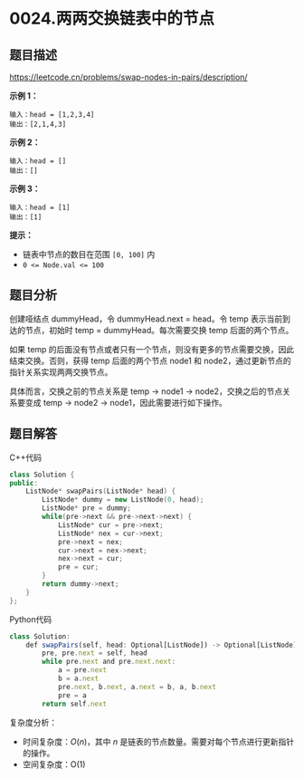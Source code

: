 # 0024.两两交换链表中的节点

## 题目描述 

https://leetcode.cn/problems/swap-nodes-in-pairs/description/

**示例 1：**

```
输入：head = [1,2,3,4]
输出：[2,1,4,3]
```

**示例 2：**

```
输入：head = []
输出：[]
```

**示例 3：**

```
输入：head = [1]
输出：[1]
```

**提示：**

- 链表中节点的数目在范围 `[0, 100]` 内
- `0 <= Node.val <= 100`

## 题目分析

创建哑结点 dummyHead，令 dummyHead.next = head。令 temp 表示当前到达的节点，初始时 temp = dummyHead。每次需要交换 temp 后面的两个节点。

如果 temp 的后面没有节点或者只有一个节点，则没有更多的节点需要交换，因此结束交换。否则，获得 temp 后面的两个节点 node1 和 node2，通过更新节点的指针关系实现两两交换节点。

具体而言，交换之前的节点关系是 temp -> node1 -> node2，交换之后的节点关系要变成 temp -> node2 -> node1，因此需要进行如下操作。



## 题目解答

C++代码

```c++
class Solution {
public:
    ListNode* swapPairs(ListNode* head) {
        ListNode* dummy = new ListNode(0, head);
        ListNode* pre = dummy;
        while(pre->next && pre->next->next) {
            ListNode* cur = pre->next;
            ListNode* nex = cur->next;
            pre->next = nex;
            cur->next = nex->next;
            nex->next = cur;
            pre = cur;
        }
        return dummy->next;
    }
};
```

Python代码

```typescript
class Solution:
    def swapPairs(self, head: Optional[ListNode]) -> Optional[ListNode]:
        pre, pre.next = self, head
        while pre.next and pre.next.next:
            a = pre.next
            b = a.next
            pre.next, b.next, a.next = b, a, b.next
            pre = a
        return self.next
```

复杂度分析：

* 时间复杂度：*O*(*n*)，其中 *n* 是链表的节点数量。需要对每个节点进行更新指针的操作。
* 空间复杂度：O(1)

